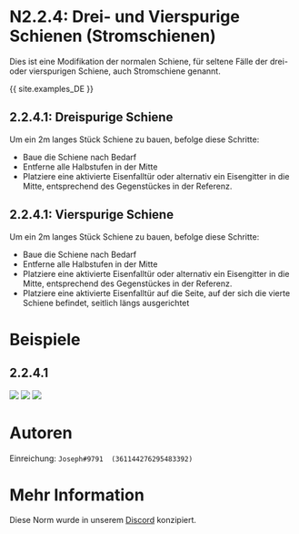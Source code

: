 # N2.2.4: Drei- und Vierspurige Schienen (Stromschienen)

Dies ist eine Modifikation der normalen Schiene, für seltene Fälle der drei- oder vierspurigen Schiene, auch Stromschiene genannt.

{{ site.examples_DE }}

## 2.2.4.1: Dreispurige Schiene

Um ein 2m langes Stück Schiene zu bauen, befolge diese Schritte:
* Baue die Schiene nach Bedarf
* Entferne alle Halbstufen in der Mitte
* Platziere eine aktivierte Eisenfalltür oder alternativ ein Eisengitter in die Mitte, entsprechend des Gegenstückes in der Referenz.

## 2.2.4.1: Vierspurige Schiene

Um ein 2m langes Stück Schiene zu bauen, befolge diese Schritte:
* Baue die Schiene nach Bedarf
* Entferne alle Halbstufen in der Mitte
* Platziere eine aktivierte Eisenfalltür oder alternativ ein Eisengitter in die Mitte, entsprechend des Gegenstückes in der Referenz.
* Platziere eine aktivierte Eisenfalltür auf die Seite, auf der sich die vierte Schiene befindet, seitlich längs ausgerichtet 

# Beispiele

## 2.2.4.1
![](https://bte-n.github.io/resources/N2/2/4/pic_1.png)
![](https://bte-n.github.io/resources/N2/2/4/pic_2.png)
![](https://bte-n.github.io/resources/N2/2/4/pic_3.png)

# Autoren

Einreichung: `Joseph#9791  (361144276295483392)`

# Mehr Information

Diese Norm wurde in unserem [Discord](https://discord.com/invite/eXzrZSx) konzipiert.
